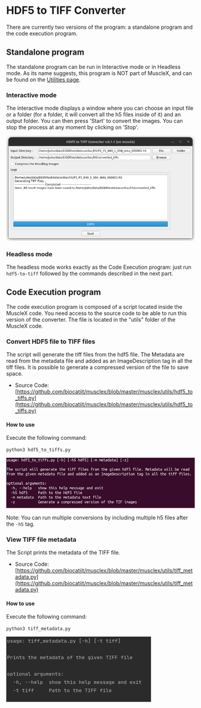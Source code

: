 # HDF5 to TIFF Converter

There are currently two versions of the program: a standalone program and the code execution program.

## Standalone program

The standalone program can be run in Interactive mode or in Headless mode. As its name suggests, this program is NOT part of MuscleX, and can be found on the [Utilities page](../../utilities.md).

### Interactive mode

The interactive mode displays a window where you can choose an input file or a folder (for a folder, it will convert all the h5 files inside of it) and an output folder. You can then press 'Start' to convert the images. You can stop the process at any moment by clicking on 'Stop'.

![-](../../images/hdf5_to_tiff_gui.png)

### Headless mode

The headless mode works exactly as the Code Execution program: just run `hdf5-to-tiff` followed by the commands described in the next part.

## Code Execution program

The code execution program is composed of a script located inside the MuscleX code. You need access to the source code to be able to run this version of the converter. The file is located in the "utils" folder of the MuscleX code.

### Convert HDF5 file to TIFF files
The script will generate the tiff files from the hdf5 file. The Metadata are read from the metadata file and added as an ImageDescription tag in all the tiff files. It is possible to generate a compressed version of the file to save space.

- Source Code: [https://github.com/biocatiit/musclex/blob/master/musclex/utils/hdf5_to_tiffs.py](https://github.com/biocatiit/musclex/blob/master/musclex/utils/hdf5_to_tiffs.py)

#### How to use

Execute the following command:

`python3 hdf5_to_tiffs.py`

![-](../../images/hdf5_to_tiff.png)

Note: You can run multiple conversions by including multiple h5 files after the `-h5` tag.

### View TIFF file metadata

The Script prints the metadata of the TIFF file.

- Source Code: [https://github.com/biocatiit/musclex/blob/master/musclex/utils/tiff_metadata.py](https://github.com/biocatiit/musclex/blob/master/musclex/utils/tiff_metadata.py)

#### How to use 

Execute the following command:

`python3 tiff_metadata.py`

![-](../../images/view_tiff.png)

